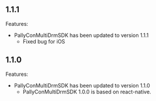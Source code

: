 ## 1.1.1

Features:

- PallyConMultiDrmSDK has been updated to version 1.1.1
  - Fixed bug for iOS

## 1.1.0

Features:

- PallyConMultiDrmSDK has been updated to version 1.1.0
  - PallyConMultiDrmSDK 1.0.0 is based on react-native.

